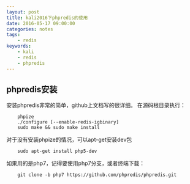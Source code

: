 ```yaml
---
layout: post
title: kali2016下phpredis的使用
date: 2016-05-17 09:00:00
categories: notes
tags: 
    - redis
keywords: 
    - kali
    - redis
    - phpredis
---
```


## phpredis安装

安装phpredis非常的简单，github上文档写的很详细。
在源码根目录执行：

        phpize
        ./configure [--enable-redis-igbinary]
        sudo make && sudo make install

对于没有安装phpize的情况，可以apt-get安装dev包

        sudo apt-get install php5-dev

如果用的是php7，记得要使用php7分支，或者终端下载：

        git clone -b php7 https://github.com/phpredis/phpredis.git
